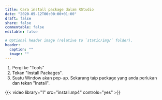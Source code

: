 ```yaml
---
title: Cara install package dalam RStudio
date: "2020-05-12T00:00:00+01:00"
draft: false
share: false
commentable: false
editable: false

# Optional header image (relative to `static/img/` folder).
header:
  caption: ""
  image: ""
---
```


1. Pergi ke "Tools"
2. Tekan "Install Packages".
3. Suatu Window akan pop-up. Sekarang taip package yang anda perlukan dan tekan "Install".

{{< video library="1" src="install.mp4" controls="yes" >}}
